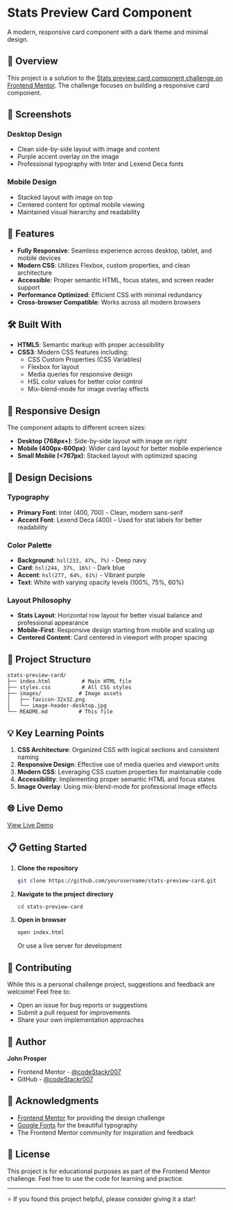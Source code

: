 # Stats Preview Card Component

A modern, responsive card component with a dark theme and minimal design.

## 🎯 Overview

This project is a solution to the [Stats preview card component challenge on Frontend Mentor](https://www.frontendmentor.io/challenges/stats-preview-card-component-8JqbgoU62). The challenge focuses on building a responsive card component.

## 📸 Screenshots

### Desktop Design

- Clean side-by-side layout with image and content
- Purple accent overlay on the image
- Professional typography with Inter and Lexend Deca fonts

### Mobile Design

- Stacked layout with image on top
- Centered content for optimal mobile viewing
- Maintained visual hierarchy and readability

## 🚀 Features

- **Fully Responsive**: Seamless experience across desktop, tablet, and mobile devices
- **Modern CSS**: Utilizes Flexbox, custom properties, and clean architecture
- **Accessible**: Proper semantic HTML, focus states, and screen reader support
- **Performance Optimized**: Efficient CSS with minimal redundancy
- **Cross-browser Compatible**: Works across all modern browsers

## 🛠️ Built With

- **HTML5**: Semantic markup with proper accessibility
- **CSS3**: Modern CSS features including:
  - CSS Custom Properties (CSS Variables)
  - Flexbox for layout
  - Media queries for responsive design
  - HSL color values for better color control
  - Mix-blend-mode for image overlay effects

## 📱 Responsive Design

The component adapts to different screen sizes:

- **Desktop (768px+)**: Side-by-side layout with image on right
- **Mobile (400px-600px)**: Wider card layout for better mobile experience
- **Small Mobile (<767px)**: Stacked layout with optimized spacing

## 🎨 Design Decisions

### Typography

- **Primary Font**: Inter (400, 700) - Clean, modern sans-serif
- **Accent Font**: Lexend Deca (400) - Used for stat labels for better readability

### Color Palette

- **Background**: `hsl(233, 47%, 7%)` - Deep navy
- **Card**: `hsl(244, 37%, 16%)` - Dark blue
- **Accent**: `hsl(277, 64%, 61%)` - Vibrant purple
- **Text**: White with varying opacity levels (100%, 75%, 60%)

### Layout Philosophy

- **Stats Layout**: Horizontal row layout for better visual balance and professional appearance
- **Mobile-First**: Responsive design starting from mobile and scaling up
- **Centered Content**: Card centered in viewport with proper spacing

## 📂 Project Structure

```
stats-preview-card/
├── index.html          # Main HTML file
├── styles.css          # All CSS styles
├── images/            # Image assets
│   ├── favicon-32x32.png
│   └── image-header-desktop.jpg
└── README.md          # This file
```

## 💡 Key Learning Points

1. **CSS Architecture**: Organized CSS with logical sections and consistent naming
2. **Responsive Design**: Effective use of media queries and viewport units
3. **Modern CSS**: Leveraging CSS custom properties for maintainable code
4. **Accessibility**: Implementing proper semantic HTML and focus states
5. **Image Overlay**: Using mix-blend-mode for professional image effects

## 🌐 Live Demo

[View Live Demo](https://your-demo-link-here.netlify.app)

## 📋 Getting Started

1. **Clone the repository**

   ```bash
   git clone https://github.com/yourusername/stats-preview-card.git
   ```

2. **Navigate to the project directory**

   ```bash
   cd stats-preview-card
   ```

3. **Open in browser**
   ```bash
   open index.html
   ```
   Or use a live server for development

## 🤝 Contributing

While this is a personal challenge project, suggestions and feedback are welcome! Feel free to:

- Open an issue for bug reports or suggestions
- Submit a pull request for improvements
- Share your own implementation approaches

## 👤 Author

**John Prosper**

- Frontend Mentor - [@codeStackr007](https://www.frontendmentor.io/profile/codeStackr007)
- GitHub - [@codeStackr007](https://github.com/codeStackr007)

## 🙏 Acknowledgments

- [Frontend Mentor](https://www.frontendmentor.io/) for providing the design challenge
- [Google Fonts](https://fonts.google.com/) for the beautiful typography
- The Frontend Mentor community for inspiration and feedback

## 📄 License

This project is for educational purposes as part of the Frontend Mentor challenge. Feel free to use the code for learning and practice.

---

⭐ If you found this project helpful, please consider giving it a star!
